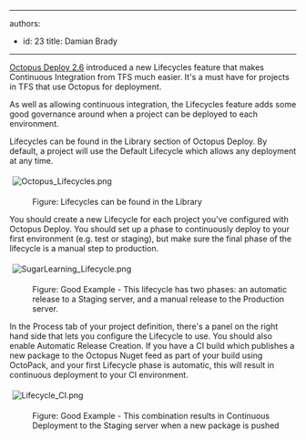 

---
authors:
  - id: 23
    title: Damian Brady
---




<span class='intro'> <p><a href="http&#58;//octopusdeploy.com/blog/2.6">Octopus Deploy 2.6</a> introduced a new Lifecycles feature that makes Continuous Integration from TFS much easier. It's a must have for projects in TFS that&#160;use&#160;Octopus for deployment.</p><p>As well as allowing continuous integration, the Lifecycles feature adds some good governance around when a project&#160;can be deployed to each environment.</p> </span>

<p>​Lifecycles can be found in the Library section of Octopus Deploy. By default, a project will use the Default Lifecycle which allows any deployment at any time.</p><p><img src="/PublishingImages/Octopus_Lifecycles.png" alt="Octopus_Lifecycles.png" style="margin&#58;5px;" /><br></p><dd class="ssw15-rteElement-FigureNormal">Figure&#58; Lifecycles can be found in the Library</dd><p>You should create a new Lifecycle for each project you've configured with Octopus Deploy. You should set up a phase to&#160;continuously deploy to your first environment (e.g.&#160;test or staging), but make sure the final phase of the lifecycle is a manual step to production.<br></p><p><img src="/PublishingImages/SugarLearning_Lifecycle.png" alt="SugarLearning_Lifecycle.png" style="margin&#58;5px;" /><br></p><dd class="ssw15-rteElement-FigureGood">Figure&#58; Good Example - This lifecycle has two phases&#58;&#160;an automatic release to a Staging server, and a manual release to the Production server.</dd><p>In the Process tab of your project definition,&#160;there's a panel on the right hand side that lets you configure the Lifecycle to use. You should also enable Automatic Release Creation. If you have a CI build which&#160;publishes&#160;a new package to the Octopus Nuget feed as part of your build using OctoPack, and&#160;your first Lifecycle phase is automatic, this will result in continuous deployment to your CI environment.</p><p><img src="/PublishingImages/Lifecycle_CI.png" alt="Lifecycle_CI.png" style="margin&#58;5px;" /><br></p><dd class="ssw15-rteElement-FigureGood">Figure&#58; Good Example -&#160;This combination results in Continuous Deployment to the Staging server when a new package is pushed</dd>


